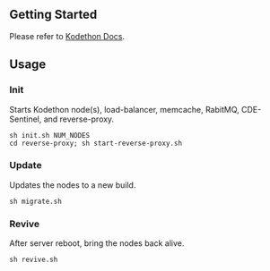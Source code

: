 ## Getting Started

Please refer to <a href="https://docs.kodethon.com/advanced/custom.html" target="blank">Kodethon Docs</a>.

## Usage

### Init
Starts Kodethon node(s), load-balancer, memcache, RabitMQ, CDE-Sentinel, and reverse-proxy.
``` 
sh init.sh NUM_NODES
cd reverse-proxy; sh start-reverse-proxy.sh
```

### Update
Updates the nodes to a new build.
```
sh migrate.sh
```

### Revive
After server reboot, bring the nodes back alive.
```
sh revive.sh
```
